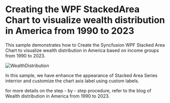 # Creating the WPF StackedArea Chart to visualize wealth distribution in America from 1990 to 2023
This sample demonstrates how to Create the Syncfusion WPF Stacked Area Chart to visualize wealth distribution in America based on income groups from 1990 to 2023.

![WealthDistribution](https://github.com/SyncfusionExamples/Creating-the-WPF-StackedArea-Chart-to-visualize-wealth-distribution-in-America-from-1990-to-2023/assets/124584591/ffe8fa1c-23b3-4886-abb9-8bd5c1a7909d)

In this sample, we have enhance the appearance of Stacked Area Series interrior and customize the chart axis label using custom labels. 

for more details on the step - by - step procedure, refer to the blog of Wealth distribution in America from 1990 to 2023.
